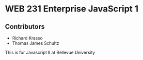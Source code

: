 # WEB 231 Enterprise JavaScript 1
## Contributors

* Richard Krasso
* Thomas James Schultz

This is for Javascript II at Bellevue University
